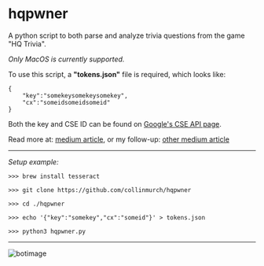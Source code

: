 # hqpwner

A python script to both parse and analyze trivia questions from the game "HQ Trivia".

*Only MacOS is currently supported.*

To use this script, a **"tokens.json"** file is required, which looks like:
```
{
    "key":"somekeysomekeysomekey",
    "cx":"someidsomeidsomeid"
}
```

Both the key and CSE ID can be found on [Google's CSE API page](https://developers.google.com/custom-search/json-api/v1/overview).

Read more at: [medium article](https://medium.com/@collinmurch/a-modern-approach-to-cracking-trivia-3c24f357fd5e),
or my follow-up: [other medium article](https://medium.com/@collinmurch/a-new-approach-to-my-hq-trivia-bot-d9a8d1b52d9f)

---
*Setup example:*

```
>>> brew install tesseract

>>> git clone https://github.com/collinmurch/hqpwner

>>> cd ./hqpwner

>>> echo '{"key":"somekey","cx":"someid"}' > tokens.json

>>> python3 hqpwner.py
```
---
![botimage](https://i.imgur.com/Ty0RZH4.png)
